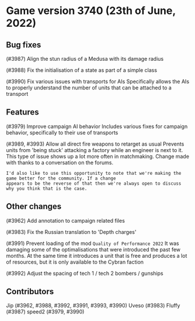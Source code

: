 # Game version 3740 (23th of June, 2022)

## Bug fixes

(#3987) Align the stun radius of a Medusa with its damage radius

(#3988) Fix the initialisation of a state as part of a simple class

(#3990) Fix various issues with transports for AIs
Specifically allows the AIs to properly understand the number of units that can be attached to a transport

## Features

(#3979) Improve campaign AI behavior
Includes various fixes for campaign behavior, specifically to their use of transports

(#3989, #3993) Allow all direct fire weapons to retarget as usual
Prevents units from 'being stuck' attacking a factory while an engineer is next to it. This type of issue
shows up a lot more often in matchmaking. Change made with thanks to a conversation on the forums.

    I'd also like to use this opportunity to note that we're making the game better for the community. If a change
    appears to be the reverse of that then we're always open to discuss why you think that is the case.

## Other changes

(#3962) Add annotation to campaign related files

(#3983) Fix the Russian translation to 'Depth charges'

(#3991) Prevent loading of the mod `Quality of Performance 2022`
It was damaging some of the optimalisations that were introduced the past few months. At the same time it
introduces a unit that is free and produces a lot of resources, but it is only available to the Cybran faction

(#3992) Adjust the spacing of tech 1 / tech 2 bombers / gunships

## Contributors

Jip (#3962, #3988, #3992, #3991, #3993, #3990)
Uveso (#3983)
Fluffy (#3987)
speed2 (#3979, #3990)
